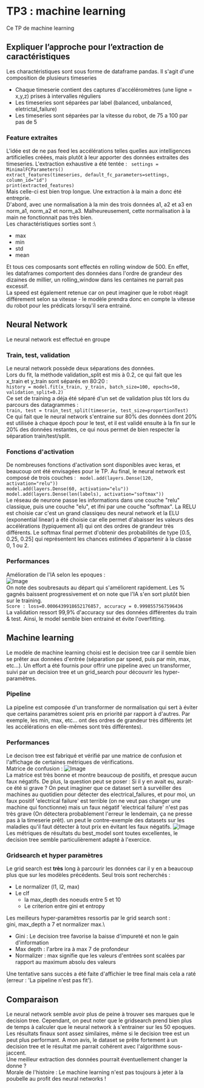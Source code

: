 # TP3 : machine learning
Ce TP de machine learning 

## Expliquer l’approche pour l’extraction de caractéristiques
Les charactéristiques sont sous forme de dataframe pandas. Il s'agit d'une composition de plusieurs timeseries
* Chaque timeserie contient des captures d'accéléromètres (une ligne = x,y,z) prises à intervalles réguliers
* Les timeseries sont séparées par label (balanced, unbalanced, eletrictal_failure)
* Les timeseries sont séparées par la vitesse du robot, de 75 a 100 par pas de 5


### Feature extraites
L'idée est de ne pas feed les accélérations telles quelles aux intelligences artificielles créées, mais plutôt à leur apporter des données extraites des timeseries.
L'extraction exhaustive a été tentée :
``` settings = MinimalFCParameters()```\
```extract_features(timeseries, default_fc_parameters=settings, column_id="id")```\
```print(extracted_features)```\
Mais celle-ci est bien trop longue. Une extraction à la main a donc été entreprie.\
D'abord, avec une normalisation à la min des trois données a1, a2 et a3 en norm_a1, norm_a2 et norm_a3. Malheureusement, cette normalisation à la main ne fonctionnait pas très bien.\
Les charactéristiques sorties sont :\
* max
* min
* std
* mean

Et tous ces composants sont effectés en rolling window de 500. En effet, les dataframes comportent des données dans l'ordre de grandeur des dizaines de millier, un rolling_window dans les centaines ne parrait pas excessif.\
La speed est également retenue car on peut imaginer que le robot réagit différement selon sa vitesse - le modèle prendra donc en compte la vitesse du robot pour les prédicats lorsqu'il sera entrainé.

## Neural Network
Le neural network est effectué en groupe

### Train, test, validation
Le neural network possède deux séparations des données.\
Lors du fit, la méthode validation_split est mis à 0.2, ce qui fait que les x_train et y_train sont séparés en 80:20 :\
``` history = model.fit(x_train, y_train, batch_size=100, epochs=50, validation_split=0.2) ```\
Ce set de training a déja été séparé d'un set de validation plus tôt lors du parcours des datagrammes : \
```train, test = train_test_split(timeserie, test_size=proportionTest)```\
Ce qui fait que le neural network s'entraine sur 80% des données dont 20% est utilisée à chaque époch pour le test, et il est validé ensuite à la fin sur le 20% des données restantes, ce qui nous permet de bien respecter la séparation train/test/split.

### Fonctions d'activation
De nombreuses fonctions d'activation sont disponibles avec keras, et beaucoup ont été envisagées pour le TP. Au final, le neural network est composé de trois couches :
``` model.add(layers.Dense(120, activation="relu"))```\
```model.add(layers.Dense(60, activation="elu"))```\
```model.add(layers.Dense(len(labels), activation="softmax"))```\
Le réseau de neurone passe les informations dans une couche "relu" classique, puis une couche "elu", et ifni par une couche "softmax". La RELU est choisie car c'est un grand classiqeu des neural network et la ELU (exponential linear) a été choisie car elle permet d'abaisser les valeurs des accélérations (typiquement a1) qui ont des ordres de grandeur très différents. Le softmax final permet d'obtenir des probabilités de type [0.5, 0.25, 0.25] qui représentent les chances estimées d'appartenir à la classe 0, 1 ou 2.


### Performances
Amélioration de l'IA selon les epoques :\
![Image](./img/neural_network.png)\
On note des soubresauts au départ qui s'améliorent rapidement. Les % gagnés baissent progressivement et on note que l'IA s'en sort plutôt bien sur le training.\
```Score : loss=0.0006439918652176857, accuracy = 0.9998557567596436```\
La validation ressort 99,9% d'accuracy sur des données différentes du train & test. Ainsi, le model semble bien entrainé et évite l'overfitting.

## Machine learning
Le modèle de machine learning choisi est le decision tree car il semble bien se prêter aux données d'entrée (séparation par speed, puis par min, max, etc...). Un effort a été fournis pour offrir une pipeline avec un transformer, suivi par un decision tree et un grid_search pour découvrir les hyper-paramètres.

### Pipeline
La pipeline est composée d'un transformer de normalisation qui sert à éviter que certains paramètres soient pris en priorité par rapport à d'autres. Par exemple, les min, max, etc... ont des ordres de grandeur très différents (et les accélérations en elle-mêmes sont très différentes).

### Performances
Le decison tree est fabriqué et vérifié par une matrice de confusion et l'affichage de certaines métriques de vérifications.\
Matrice de confusion :
![Image](./img/machine_learning.png)\
La matrice est très bonne et montre beaucoup de positifs, et presque aucun faux négatifs. De plus, la question peut se poser : Si il y en avait eu, aurait-ce été si grave ? On peut imaginer que ce dataset sert à survéiller des machines au quotidien pour détecter des electrical_failures, et pour moi, un faux positif 'electrical failure' est terrible (on ne veut pas changer une machine qui fonctionne) mais un faux négatif 'electrical failure' n'est pas très grave (On détectera probablement l'erreur le lendemain, ça ne presse pas à la timeserie prêt). un peut le contre-exemple des datasets sur les maladies qu'il faut détecter à tout prix en évitant les faux négatifs.
![Image](./img/dtree_results.png)\
Les métriques de résultats du best_model sont toutes excellentes, le decision tree semble particulièrement adapté à l'exercice.

### Gridsearch et hyper paramètres
Le grid search est **très** long à parcourir les données car il y en a beaucoup plus que sur les modèles précédents. Seul trois sont recherchés :
* Le normalizer (l1, l2, max)
* Le clf
  * la max_depth des noeuds entre 5 et 10
  * Le criterion entre gini et entropy

Les meilleurs hyper-paramètres ressortis par le grid search sont :\
gini, max_depth a 7 et normalizer max.\
* Gini : Le decision tree favorise la baisse d'impureté et non le gain d'information
* Max depth : l'arbre ira à max 7 de profondeur
* Normalizer : max signifie que les valeurs d'entrées sont scalées par rapport au maximum absolu des valeurs

Une tentative sans succès a été faite d'affichier le tree final mais cela a raté (erreur : 'La pipeline n'est pas fit').


## Comparaison
Le neural network semble avoir plus de peine à trouver ses marques que le decision tree. Cependant, on peut noter que le gridsearch prend bien plus de temps à calculer que le neural network à s'entrainer sur les 50 epoques.\
Les résultats finaux sont assez similaires, même si le decision tree est un peut plus performant. A mon avis, le dataset se prête fortement à un decision tree et le résultat me parrait cohérent avec l'algorithme sous-jaccent.\
Une meilleur extraction des données pourrait éventuellement changer la donne ?\
Morale de l'histoire : Le machine learning n'est pas toujours à jeter à la poubelle au profit des neural networks !